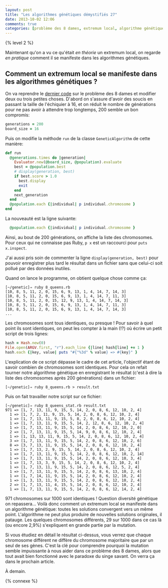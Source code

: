 ```yaml
---
layout: post
title: "Les algorithmes génétiques démystifiés 27"
date: 2013-10-02 12:06
comments: true
categories: [problème des 8 dames, extremum local, algorithme génétique, ruby, intermédiaire]
---
```


{% level 2 %}

Maintenant qu'on a vu ce qu'était *en théorie* un extremum local, on
regarde *en pratique* comment il se manifeste dans les algorithmes
génétiques.

<!-- more -->

Comment un extremum local se manifeste dans les algorithmes génétiques ?
------------------------------------------------------------------------

On va reprendre le [dernier code](http://lkdjiin.github.io/blog/2013/09/27/les-algorithmes-genetiques-demystifies-24/)
sur le problème des 8 dames et modifier deux ou trois petites choses.
D'abord on s'assure d'avoir des soucis en passant la taille de l'échiquier
à 16, et on réduit le nombre de générations pour ne pas avoir à attendre
trop longtemps, 200 semble un bon compromis:

``` ruby
generations = 200
board_size = 16
```

Puis on modifie la méthode `run` de la classe `GeneticAlgorithm` de cette
manière:

``` ruby
def run
  @generations.times do |generation|
    Evaluator.new(@board_size, @population).evaluate
    best = @population.best
    # display(generation, best)
    if best.score > 1.0
      best.display
      exit
    end
    next_generation
  end
  @population.each {|individual| p individual.chromosome }
end
```

La nouveauté est la ligne suivante:

``` ruby
  @population.each {|individual| p individual.chromosome }
```

Ainsi, au bout de 200 générations, on affiche la liste des chromosomes.
Pour ceux qui ne connaisse pas Ruby, `p x` est un raccourci pour
`puts x.inspect`.

J'ai aussi pris soin de commenter la ligne `display(generation, best)`
pour pouvoir enregistrer plus tard le résultat dans un fichier sans que
celui-ci soit pollué par des données inutiles.

Quand on lance le programme, on obtient quelque chose comme ça:

    [~/genetic]⇒ ruby 8_queens.rb
    [10, 8, 5, 11, 2, 0, 15, 6, 9, 13, 1, 4, 14, 7, 14, 3]
    [10, 8, 5, 11, 2, 0, 15, 6, 9, 13, 1, 4, 14, 7, 11, 3]
    [10, 8, 5, 11, 2, 0, 15, 12, 9, 13, 1, 4, 14, 7, 14, 3]
    [10, 8, 5, 11, 2, 0, 15, 6, 9, 13, 1, 4, 14, 7, 11, 3]
    [10, 8, 5, 11, 2, 0, 15, 6, 9, 13, 1, 4, 14, 7, 14, 3]
    ...

Les chromosomes sont tous identiques, ou presque ! Pour savoir à quel
point ils sont identiques, on peut les compter à la main (!?) où écrire
un petit script de trois lignes:

``` ruby 8_queens_stat.rb
hash = Hash.new(0)
File.open(ARGV.first, "r").each_line {|line| hash[line] += 1 }
hash.each {|key, value| puts "#{"%3d" % value} => #{key}" }
```

L'explication de ce script dépasse le cadre de cet article, l'objectif
étant de savoir combien de chromosomes sont identiques. Pour cela on
refait tourner notre algorithme génétique en enregistrant le résultat
(c'est à dire la liste des chromosomes après 200 générations) dans un
fichier:

    [~/genetic]⇒ ruby 8_queens.rb > result.txt

Puis on fait travailler notre script sur ce fichier:

    [~/genetic]⇒ ruby 8_queens_stat.rb result.txt
    971 => [1, 7, 13, 11, 9, 15, 5, 14, 2, 0, 8, 6, 12, 10, 2, 4]
      1 => [1, 7, 2, 11, 9, 15, 5, 14, 2, 0, 8, 6, 12, 10, 2, 4]
      1 => [1, 7, 13, 11, 9, 15, 5, 8, 2, 0, 8, 6, 12, 10, 2, 4]
      1 => [1, 7, 13, 11, 9, 15, 5, 14, 2, 12, 8, 6, 12, 10, 2, 4]
      1 => [1, 7, 13, 11, 9, 15, 5, 14, 2, 0, 8, 6, 12, 10, 2, 0]
      2 => [1, 7, 13, 11, 9, 15, 5, 14, 9, 0, 8, 6, 12, 10, 2, 4]
      1 => [1, 13, 13, 11, 9, 15, 5, 14, 2, 0, 8, 6, 12, 10, 2, 4]
      3 => [1, 7, 13, 11, 9, 15, 5, 14, 2, 0, 8, 6, 12, 10, 2, 6]
      8 => [3, 7, 13, 11, 9, 15, 5, 14, 2, 0, 8, 6, 12, 10, 2, 4]
      1 => [1, 7, 13, 2, 9, 15, 5, 14, 2, 0, 8, 6, 12, 10, 2, 4]
      1 => [1, 7, 13, 11, 9, 15, 5, 14, 2, 0, 8, 6, 12, 10, 2, 14]
      1 => [1, 7, 13, 11, 9, 15, 5, 14, 2, 0, 8, 6, 12, 10, 3, 4]
      1 => [1, 7, 13, 3, 9, 15, 5, 14, 2, 0, 8, 6, 12, 10, 2, 4]
      1 => [1, 7, 13, 11, 9, 15, 5, 14, 2, 0, 8, 6, 12, 5, 2, 4]
      1 => [1, 7, 13, 11, 9, 15, 5, 14, 2, 0, 8, 6, 13, 10, 2, 4]
      1 => [1, 7, 14, 11, 9, 15, 5, 14, 2, 0, 8, 6, 12, 10, 2, 4]
      1 => [1, 3, 13, 11, 9, 15, 5, 14, 2, 0, 8, 6, 12, 10, 2, 4]
      2 => [1, 7, 13, 11, 4, 15, 5, 14, 2, 0, 8, 6, 12, 10, 2, 4]
      1 => [1, 7, 13, 11, 9, 15, 5, 14, 2, 0, 8, 6, 12, 14, 2, 4]

971 chromosomes sur 1000 sont identiques ! Question diversité génétique
on repassera… Voilà donc comment un extremum local se manifeste dans
un algorithme génétique: toutes les solutions convergent vers un même
point. L'algorithme ne peut plus produire de nouvelles solutions originales,
il patauge. Les quelques chromosomes différents, 29 sur 1000 dans ce cas là
(ou encore 2,9%) s'expliquent en grande partie par la mutation.

Si vous étudiez en détail le résultat ci-dessus, vous verrez que chaque
chromosome différent ne diffère du chromosome majoritaire que par un
seul de ses gènes. C'est la clé pour comprendre pourquoi la mutation
semble impuissante à nous aider dans ce problème des 8 dames, alors que
tout avait bien fonctionné avec le paradoxe du singe savant. On verra
ça dans le prochain article.

À demain.

{% connexe %}

